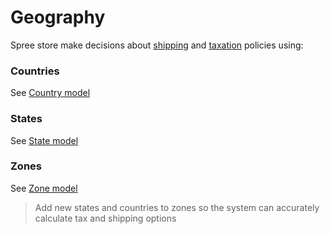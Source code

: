 # Geography

Spree store make decisions about [shipping](shipments) and [taxation](taxation) policies using:

### Countries
See [Country model](/doc/Spree/Country.md)

### States
See [State model](/doc/Spree/State.md)

### Zones
See [Zone model](/doc/Spree/Zone.md)

> Add new states and countries to zones so the system can accurately calculate tax and shipping 
options
